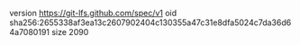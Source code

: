 version https://git-lfs.github.com/spec/v1
oid sha256:2655338af3ea13c2607902404c130355a47c31e8dfa5024c7da36d64a7080191
size 2090
